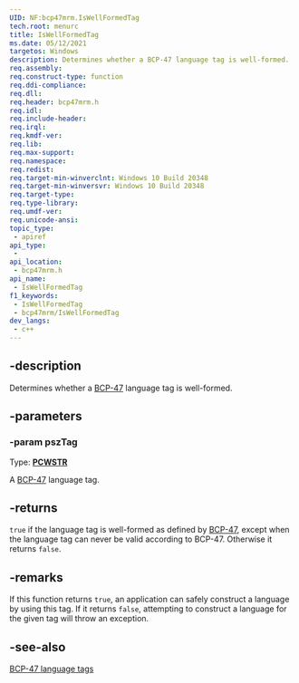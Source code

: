 ```yaml
---
UID: NF:bcp47mrm.IsWellFormedTag
tech.root: menurc
title: IsWellFormedTag
ms.date: 05/12/2021
targetos: Windows
description: Determines whether a BCP-47 language tag is well-formed.
req.assembly: 
req.construct-type: function
req.ddi-compliance: 
req.dll: 
req.header: bcp47mrm.h
req.idl: 
req.include-header: 
req.irql: 
req.kmdf-ver: 
req.lib: 
req.max-support: 
req.namespace: 
req.redist: 
req.target-min-winverclnt: Windows 10 Build 20348
req.target-min-winversvr: Windows 10 Build 20348
req.target-type: 
req.type-library: 
req.umdf-ver: 
req.unicode-ansi: 
topic_type:
 - apiref
api_type:
 - 
api_location:
 - bcp47mrm.h
api_name:
 - IsWellFormedTag
f1_keywords:
 - IsWellFormedTag
 - bcp47mrm/IsWellFormedTag
dev_langs:
 - c++
---
```


## -description

Determines whether a [BCP-47](https://tools.ietf.org/html/bcp47) language tag is well-formed.

## -parameters

### -param pszTag

Type: **[PCWSTR](/windows/win32/winprog/windows-data-types)**

A [BCP-47](https://tools.ietf.org/html/bcp47) language tag.

## -returns

`true` if the language tag is well-formed as defined by [BCP-47](https://tools.ietf.org/html/bcp47), except when the language tag can never be valid according to BCP-47. Otherwise it returns `false`.

## -remarks

If this function returns `true`, an application can safely construct a language by using this tag. If it returns `false`, attempting to construct a language for the given tag will throw an exception.

## -see-also

[BCP-47 language tags](https://tools.ietf.org/html/bcp47)
